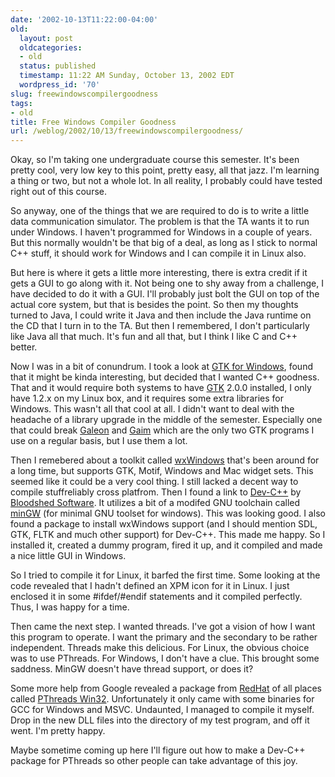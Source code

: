 ```yaml
---
date: '2002-10-13T11:22:00-04:00'
old:
  layout: post
  oldcategories:
  - old
  status: published
  timestamp: 11:22 AM Sunday, October 13, 2002 EDT
  wordpress_id: '70'
slug: freewindowscompilergoodness
tags:
- old
title: Free Windows Compiler Goodness
url: /weblog/2002/10/13/freewindowscompilergoodness/
---
```


Okay, so I'm taking one undergraduate course this semester.  It's been pretty cool, very low key to this point,  pretty easy, all that  jazz.  I'm learning a thing or two, but not a whole lot.  In all reality, I probably could have tested right out of this course.

So anyway, one of the things that we are required to do is to write a little data communication simulator.  The problem is that the TA wants it to run under Windows.  I haven't programmed for Windows in a couple of years.  But this normally wouldn't be that big of a deal, as long as I stick to normal C++ stuff, it should work for Windows and I can compile it in Linux also.

But here is where it gets a little more interesting, there is extra credit if it gets a GUI to go along with it.  Not being one to shy away from a challenge, I have decided to do it with a GUI.  I'll probably just bolt the GUI on top of the actual core system, but that is besides the point.  So then my thoughts turned to Java, I could write it Java and then include the Java runtime on the CD that I turn in to the TA.  But then I remembered, I don't particularly like Java all that much.  It's fun and all that, but I think I like C and C++ better.

Now I was in a bit of conundrum.  I took a look at [GTK for Windows](http://wingtk.sourceforge.net/), found that it might be kinda interesting, but decided that I wanted C++ goodness.  That and it would require both systems to have [GTK](http://www.gtk.org/) 2.0.0 installed, I only have 1.2.x on my Linux box, and it requires some extra libraries for Windows.  This wasn't all that cool at all.  I didn't want to deal with the headache of a library upgrade in the middle of the semester. Especially one that could break [Galeon](http://galeon.sourceforge.net/) and [Gaim](http://gaim.sourceforge.net/) which are the only two GTK programs I use on a regular basis, but I use them a lot.

Then I remebered about a toolkit called [wxWindows](http://www.wxwindows.org/) that's been around for a long time, but supports GTK, Motif, Windows and Mac widget sets.  This seemed like it could be a very cool thing.  I still lacked a decent way to compile stuffreliably cross platfrom.  Then I found a link to [Dev-C++](http://www.bloodshed.net/devcpp.html) by [Bloodshed Software](http://www.bloodshed.net/).  It utilizes a bit of a modifed GNU toolchain called [minGW](http://www.mingw.org/) (for minimal GNU toolset for windows).  This was looking good.  I also found a package to install wxWindows support (and I should mention SDL, GTK, FLTK and much other support) for Dev-C++.  This made me happy.  So I installed it, created a dummy program, fired it up, and it compiled and made a nice little GUI in Windows.

So I tried to compile it for Linux, it barfed the first time.  Some looking at the code revealed that I hadn't defined an XPM icon for it in Linux.  I just enclosed it in some #ifdef/#endif statements and it compiled perfectly.  Thus, I was happy for a time.

Then came the next step.  I wanted threads.  I've got a vision of how I want this program to operate.  I want the primary and the secondary to be rather independent.  Threads make this delicious.  For Linux, the obvious choice was to use PThreads.  For Windows, I don't have a clue.  This brought some saddness.  MinGW doesn't have thread support, or does it?

Some more help from Google revealed a package from [RedHat](http://www.readhat.com/) of all places called [PThreads Win32](http://sources.redhat.com/pthreads-win32/). Unfortunately it only came with some binaries for GCC for Windows and MSVC. Undaunted, I managed to compile it myself.  Drop in the new DLL files into the directory of my test program, and off it went.  I'm pretty happy.

Maybe sometime coming up here I'll figure out how to make a Dev-C++ package for PThreads so other people can take advantage of this joy.